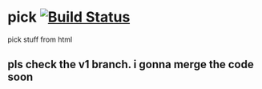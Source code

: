 # pick [![Build Status][travis-img]][travis-url]
pick stuff from html

[travis-img]: https://img.shields.io/travis/ddo/pick.svg?style=flat-square
[travis-url]: https://travis-ci.org/ddo/pick

## pls check the v1 branch. i gonna merge the code soon
